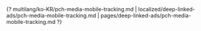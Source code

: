 {? multilang/ko-KR/pch-media-mobile-tracking.md | localized/deep-linked-ads/pch-media-mobile-tracking.md | pages/deep-linked-ads/pch-media-mobile-tracking.md ?}
